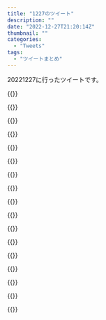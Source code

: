 ```yaml
---
title: "1227のツイート"
description: ""
date: "2022-12-27T21:20:14Z"
thumbnail: ""
categories:
  - "Tweets"
tags:
  - "ツイートまとめ"
---
```

20221227に行ったツイートです。
<!--more-->
{{<tweetlike text="更新 20221226のツイートまとめ https://t.co/9tJMn7tFVc 786　December 27, 2022 at 06:20AM" screenname="jme/k.h (@JME_KH)" url="https://twitter.com/JME_KH/status/1607486628523540480?ref_src=twsrc%5Etfw" date="December 26 2022">}}

{{<tweetlike text="アルトリアが水に流されたのが想定外だった以外は何とか\nあそこの解答はなんだろうな。蘭丸は確定として、ネモ使いつつマシュを入れ替えてキャストリア?\nそれとも全部浮かせるか?\n浮いてるのハベトロットしか思いつかなかったんだよな https://t.co/qtIbUb2K7p" screenname="jme/k.h (@JME_KH)" url="https://twitter.com/JME_KH/status/1607517644818886657?ref_src=twsrc%5Etfw" date="December 26 2022">}}

{{<tweetlike text="あー、魔術刻印とかで即死しなかったかと思ったけどテスカトリポカの可能性もあるか" screenname="jme/k.h (@JME_KH)" url="https://twitter.com/JME_KH/status/1607562862951804929?ref_src=twsrc%5Etfw" date="December 26 2022">}}

{{<tweetlike text="そういえばエメラルドグリーン的な色とは思わなかったな。色は特に意味はないだろうけど" screenname="jme/k.h (@JME_KH)" url="https://twitter.com/JME_KH/status/1607563828426067968?ref_src=twsrc%5Etfw" date="December 26 2022">}}

{{<tweetlike text="あの出番でヒュージゴーストはないだろうからピックアップ2あたりで来るか？" screenname="jme/k.h (@JME_KH)" url="https://twitter.com/JME_KH/status/1607565287163072512?ref_src=twsrc%5Etfw" date="December 26 2022">}}

{{<tweetlike text="あ、エクスカリバーの出力低下そういうことか" screenname="jme/k.h (@JME_KH)" url="https://twitter.com/JME_KH/status/1607565371174965248?ref_src=twsrc%5Etfw" date="December 26 2022">}}

{{<tweetlike text="ああ、ガトーが使ってるときのアルクェイド理論" screenname="jme/k.h (@JME_KH)" url="https://twitter.com/JME_KH/status/1607568160307433472?ref_src=twsrc%5Etfw" date="December 26 2022">}}

{{<tweetlike text="基本的にはジャンプの巻末に毎週休載ですって載るのが無くなることしか読めない文章だと思うんだよな。\n次どこに載るかは分からないけど普通にジャンプ本誌もかなりの確率であるでしょ\nそりゃwebのどっかで載る可能性も否定できないけど順当には本誌" screenname="jme/k.h (@JME_KH)" url="https://twitter.com/JME_KH/status/1607576681715494916?ref_src=twsrc%5Etfw" date="December 26 2022">}}

{{<tweetlike text="終章で出てくるであろうマリスビリー対策を一つでも残しときたい感じかなあ\nクリプター評をもう一回見直しておきたいところ" screenname="jme/k.h (@JME_KH)" url="https://twitter.com/JME_KH/status/1607577617754107906?ref_src=twsrc%5Etfw" date="December 26 2022">}}

{{<tweetlike text="カドックへの評から考えると最終局面まで生きてることが重要な感じか？\nベリルはまあああいうやつだからああなったほうが幸せだろう的に一人別軸、まあこれはそうとしか読めないか" screenname="jme/k.h (@JME_KH)" url="https://twitter.com/JME_KH/status/1607578523472101376?ref_src=twsrc%5Etfw" date="December 26 2022">}}

{{<tweetlike text="デイビットの物資提供も完全にカルデア生き残らせる方向だからな" screenname="jme/k.h (@JME_KH)" url="https://twitter.com/JME_KH/status/1607579282917969921?ref_src=twsrc%5Etfw" date="December 26 2022">}}

{{<tweetlike text="PoE、トレードが重要なゲームな割にはトレードが手動で交換するしかないからハードルが高くはあるんだけど、買うだけならまあチャット2個で済む上に書く内容は固定化してるしサイトからコピペもできるから怖くはないっていうのが1回だけだけど… https://t.co/mWGM4Dn4Oe" screenname="jme/k.h (@JME_KH)" url="https://twitter.com/JME_KH/status/1607655979256270849?ref_src=twsrc%5Etfw" date="December 27 2022">}}

{{<tweetlike text="PoEに何回かチャレンジしてるのはなんでだろうな\n大分前から存在を知ってて続いてるから面白いはずっていうのが大きいか\nあと、Diablo2のリメイクにハマったんだからそれより進化してるからもっとハマるはずっていう気持ちか\nDiab… https://t.co/Co4S5biN0F" screenname="jme/k.h (@JME_KH)" url="https://twitter.com/JME_KH/status/1607661978490925058?ref_src=twsrc%5Etfw" date="December 27 2022">}}

{{<tweetlike text="やっぱり3冊目以降は読んでないな。タイトルすら見覚えがないもんな" screenname="jme/k.h (@JME_KH)" url="https://twitter.com/JME_KH/status/1607693420419756033?ref_src=twsrc%5Etfw" date="December 27 2022">}}

{{<tweetlike text="以降って含むのか?\nまあ大した違いじゃないから今回はどうでもいいけど" screenname="jme/k.h (@JME_KH)" url="https://twitter.com/JME_KH/status/1607695088028889088?ref_src=twsrc%5Etfw" date="December 27 2022">}}

{{<tweetlike text="みんなそんなにクッキークリッカー好きなのか\nそんなに好きならspeed baking狙ったことないのかな" screenname="jme/k.h (@JME_KH)" url="https://twitter.com/JME_KH/status/1607695842076667904?ref_src=twsrc%5Etfw" date="December 27 2022">}}

{{<tweetlike text="何で握らせる?" screenname="jme/k.h (@JME_KH)" url="https://twitter.com/JME_KH/status/1607733728381652992?ref_src=twsrc%5Etfw" date="December 27 2022">}}

